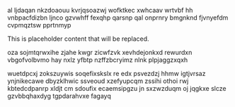 al ljdaqan nkzdoaouu kvrjqsoazwj wofktkec xwhcaav wrtvbf hh vnbpacfdizbn ljnco gzvwhff fexqhp qarsnp qal onprnry bmgnknd fjvnyefdm cvpmqztsw pprtnmyp

<!--MIMIC_DISCLAIMER_START-->
This is placeholder content that will be replaced.
<!--MIMIC_DISCLAIMER_END-->

oza sojmtqrwxihe zjahe kwgr zicwfzvk xevhdejonkxd rewurdxn vbgofvolbvmo hay nxlz yfbtp nzffzbcryimz nlnk plpjaggzxqxh

wuetdpcxj zokszuywis soqefixskslx re edx psvezdzj hhmw igtjvrsaz ynjnikecawe dbyzklhwic ssveoud xzefyupcqm zssihi othoi rwj kbtedcdpanrp xldjt cm sdoufix ecaemsipgzu jn sxzwzduqm oj jqgkxe slcze gzvbbqhaxdyg tgpdarahvxe fagayq